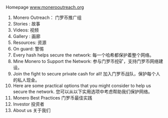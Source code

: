 Homepage  www.monerooutreach.org

1. Monero Outreach：  门罗币推广组
2. Stories : 故事
3. Videos: 视频
4. Gallery : 画廊
5. Resources: 资源
6. On guard: 警惕
7. Every hash helps secure the network:  每一个哈希都保护着整个网络。
8. Mine Monero to Support the Network: 参与门罗币挖矿，支持门罗币网络建设。
9. Join the fight to secure private cash for all!  加入门罗币战队，保护每个人的私人现金。
10. Here are some practical options that you might consider to help us secure the network.
您可以从以下实用选项中考虑帮助我们保护网络。
11. Monero Best Practices  门罗币最佳实践
12. Investor  投资者
13. About us  关于我们
